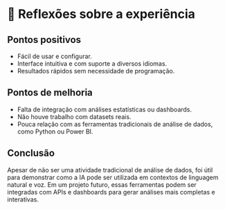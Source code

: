 # 🧠 Reflexões sobre a experiência

## Pontos positivos
- Fácil de usar e configurar.
- Interface intuitiva e com suporte a diversos idiomas.
- Resultados rápidos sem necessidade de programação.

## Pontos de melhoria
- Falta de integração com análises estatísticas ou dashboards.
- Não houve trabalho com datasets reais.
- Pouca relação com as ferramentas tradicionais de análise de dados, como Python ou Power BI.

## Conclusão
Apesar de não ser uma atividade tradicional de análise de dados, foi útil para demonstrar como a IA pode ser utilizada em contextos de linguagem natural e voz. Em um projeto futuro, essas ferramentas podem ser integradas com APIs e dashboards para gerar análises mais completas e interativas.
